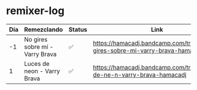# remixer-log

| Día | Remezclando                 | Status | Link | 
|-----|-----------------------------|--------|------|
| -1  | No gires sobre mí - Varry Brava | ✅     | https://hamacadj.bandcamp.com/track/no-gires-sobre-mi-varry-brava-hamacadj | 
| 1   | Luces de neon - Varry Brava | ✅     |https://hamacadj.bandcamp.com/track/luces-de-ne-n-varry-brava-hamacadj |
